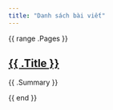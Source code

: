 ```yaml
---
title: "Danh sách bài viết"
---
```

{{ range .Pages }}
  <h2><a href="{{ .Permalink }}">{{ .Title }}</a></h2>
  <p>{{ .Summary }}</p>
{{ end }}
